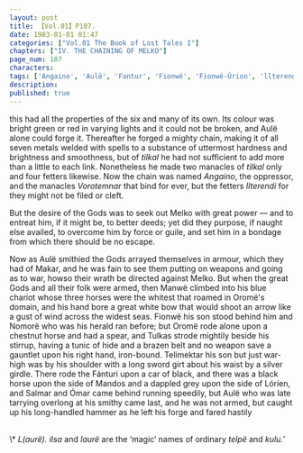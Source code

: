 ```yaml
---
layout: post
title: 【Vol.01】P107.
date: 1983-01-01 01:47
categories: ["Vol.01 The Book of Lost Tales I"]
chapters: ["IV. THE CHAINING OF MELKO"]
page_num: 107
characters: 
tags: ['Angaino', 'Aulë', 'Fantur', 'Fionwë', 'Fionwë-Úrion', 'llterendi', 'Lórien', 'Makar', 'Mandos', 'Manwë', 'Melko', 'Nornorë', 'Ómar', 'Oromë', 'Salmar', 'Telimektar', 'Tulkas']
description: 
published: true
---
```


<p style="text-indent: 0;">
this had all the properties of the six and many of its own. Its colour was bright green or red in varying lights and it could not be broken, and Aulë alone could forge it. Thereafter he forged a mighty chain, making it of all seven metals welded with spells to a substance of uttermost hardness and brightness and smoothness, but of <I>tilkal</I> he had not sufficient to add more than a little to each link. Nonetheless he made two manacles of <I>tilkal</I> only and four fetters likewise. Now the chain was named <I>Angaino</I>, the oppressor, and the manacles <I>Vorotemnar</I> that bind for ever, but the fetters <I>Ilterendi</I> for they might not be filed or cleft.
</p>

But the desire of the Gods was to seek out Melko with great power — and to entreat him, if it might be, to better deeds; yet did they purpose, if naught else availed, to overcome him by force or guile, and set him in a bondage from which there should be no escape.

Now as Aulë smithied the Gods arrayed themselves in armour, which they had of Makar, and he was fain to see them putting on weapons and going as to war, howso their wrath be directed against Melko. But when the great Gods and all their folk were armed, then Manwë climbed into his blue chariot whose three horses were the whitest that roamed in Oromë's domain, and his hand bore a great white bow that would shoot an arrow like a gust of wind across the widest seas. Fionwë his son stood behind him and Nomorë who was his herald ran before; but Oromë rode alone upon a chestnut horse and had a spear, and Tulkas strode mightily beside his stirrup, having a tunic of hide and a brazen belt and no weapon save a gauntlet upon his right hand, iron-bound. Telimektar his son but just war-high was by his shoulder with a long sword girt about his waist by a silver girdle. There rode the Fánturi upon a car of black, and there was a black horse upon the side of Mandos and a dappled grey upon the side of Lórien, and Salmar and Ómar came behind running speedily, but Aulë who was late tarrying overlong at his smithy came last, and he was not armed, but caught up his long-handled hammer as he left his forge and fared hastily

<BR>
\* <I>L(aurë). ilsa</I> and <I>laurë</I> are the ‘magic’ names of ordinary <I>telpë</I> and <I>kulu.’</I>

